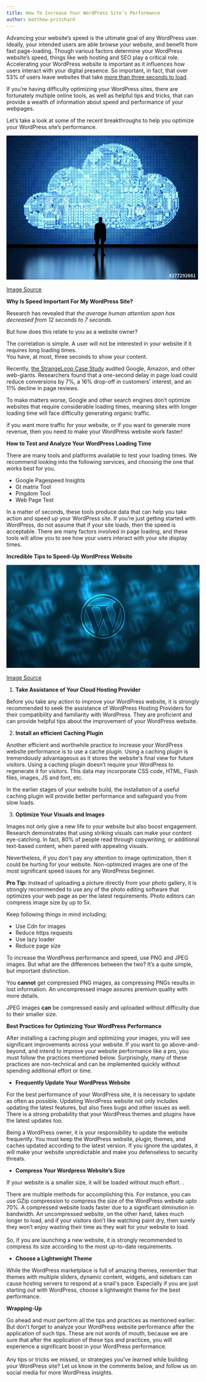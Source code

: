 ```yaml
---
title: How To Increase Your WordPress Site’s Performance
author: matthew-pritchard
---
```


Advancing your website’s speed is the ultimate goal of any WordPress user. Ideally, your intended users are able browse your website, and benefit from fast page-loading. Though various factors determine your WordPress website’s speed, things like web hosting and SEO play a critical role. Accelerating your WordPress website is important as it influences how users interact with your digital presence. So important, in fact, that over 53% of users leave websites that take [more than three seconds to load](https://www.marketingdive.com/news/google-53-of-mobile-users-abandon-sites-that-take-over-3-seconds-to-load/426070/).   

If you’re having difficulty optimizing your WordPress sites, there are fortunately multiple online tools, as well as helpful tips and tricks, that can provide a wealth of information about speed and performance of your webpages. 

Let’s take a look at some of the recent breakthroughs to help you optimize your WordPress site’s performance.

![Increase WP performance](/img/blog-performance.jpg "Increase WP performance")

[Image Source](https://stock.adobe.com/images/cloud-computing-technology/277292661?as_channel=affiliate&as_campaign=pexels&as_source=arvato&tduid=03e84f70785ca47e6b51b260d9ac044e&as_channel=affiliate&as_campclass=redirect&as_source=arvato)

**Why Is Speed Important For My WordPress Site?**

Research has revealed that _the average human attention span has decreased from 12 seconds to 7 seconds._

But how does this relate to you as a website owner?

The correlation is simple. A user will not be interested in your website if it requires long loading times.  \
You have, at most, three seconds to show your content.

Recently, [the StrangeLoop Case Study](https://www.fmemodules.com/de/blog/38-strangeloop-case-study---how-can-you-get-66-boost-in-conversions-by-implementing-quick-checkout) audited Google, Amazon, and other web-giants. Researchers found that a one-second delay in page load could reduce conversions by 7%, a 16% drop-off in customers' interest, and an 11% decline in page reviews.  

To make matters worse, Google and other search engines don’t optimize websites that require considerable loading times, meaning sites with longer loading time will face difficulty generating organic traffic.

if you want more traffic for your website, or if you want to generate more revenue, then you need to make your WordPress website work faster!

**How to Test and Analyze Your WordPress Loading Time**

There are many tools and platforms available to test your loading times. We recommend looking into the following services, and choosing the one that works best for you. 

*   Google Pagespeed Insights 
*   Gt matrix Tool 
*   Pingdom Tool
*   Web Page Test

In a matter of seconds, these tools produce data that can help you take action and speed up your WordPress site. If you’re just getting started with WordPress, do not assume that if your site loads, then the speed is acceptable. There are many factors involved in page loading, and these tools will allow you to see how your users interact with your site display times. 

**Incredible Tips to Speed-Up WordPress Website**

![WordPress logo](/img/blog-wordpress-logo.jpg "WordPress logo")

[Image Source](https://pixabay.com/illustrations/wordpress-web-design-website-cms-581849/)

1. **Take Assistance of Your Cloud Hosting Provider**

Before you take any action to improve your WordPress website, it is strongly recommended to seek the assistance of WordPress Hosting Providers for their compatibility and familiarity with WordPress. They are proficient and can provide helpful tips about the improvement of your WordPress website. 

2. **Install an efficient Caching Plugin**

Another efficient and worthwhile practice to increase your WordPress website performance is to use a cache plugin. Using a caching plugin is tremendously advantageous as it stores the website's final view for future visitors. Using a caching plugin doesn’t require your WordPress to regenerate it for visitors. This data may incorporate CSS code, HTML, Flash files, images, JS and font, etc.  

In the earlier stages of your website build, the installation of a useful caching plugin will provide better performance and safeguard you from slow loads. 

3. **Optimize Your Visuals and Images**

Images not only give a new life to your website but also boost engagement. Research demonstrates that  using striking visuals can make your content eye-catching. In fact, 80% of people read through copywriting, or additional text-based content, when paired with appealing visuals.

Nevertheless, if you don't pay any attention to image optimization, then it could be hurting for your website. Non-optimized images are one of the most significant speed issues for any WordPress beginner. 

**Pro Tip:** Instead of uploading a picture directly from your photo gallery, it is strongly recommended to use any of the photo editing software that optimizes your web page as per the latest requirements. Photo editors can compress image size by up to 5x.

Keep following things in mind including;

*   Use Cdn for images
*   Reduce https requests
*   Use lazy loader
*   Reduce page size

To increase the WordPress performance and speed, use PNG and JPEG images. But what are the differences between the two? It’s a quite simple, but important distinction. 

You **cannot** get compressed PNG images, as compressing PNGs results in lost information. An uncompressed image assures premium quality with more details.

JPEG images **can** be compressed easily and uploaded without difficulty due to their smaller size.

**Best Practices for Optimizing Your WordPress Performance**

After installing a caching plugin and optimizing your images, you will see significant improvements across your website. If you want to go above-and-beyond, and intend to improve your website performance like a pro, you must follow the practices mentioned below. Surprisingly, many of these practices are non-technical and can be implemented quickly without spending additional effort or time. 

* **Frequently Update Your WordPress Website**

For the best performance of your WordPress site, it is necessary to update as often as possible. Updating WordPress website not only includes updating the latest features, but also fixes bugs and other issues as well. There is a strong probability that your WordPress themes and plugins have the latest updates too.

Being a WordPress owner, it is your responsibility to update the website frequently. You must keep the WordPress website, plugin, themes, and caches updated according to the latest version. If you ignore the updates, it will make your website unpredictable and make you defenseless to security threats.

* **Compress Your Wordpress Website’s Size**

If your website is a smaller size, it will be loaded without much effort. .

There are multiple methods for accomplishing this. For instance, you can use GZip compression to compress the size of the WordPress website upto 70%. A compressed website loads faster due to a significant diminution in bandwidth. An uncompressed website, on the other hand,  takes much longer to load, and if your visitors don’t like watching paint dry, then surely they won’t enjoy wasting their time as they wait for your website to load.  \
 \
So, if you are launching a new website, it is strongly recommended to compress its size according to the most up-to-date requirements.

* **Choose a Lightweight Theme**

While the WordPress marketplace is full of amazing themes, remember that themes with multiple sliders, dynamic content, widgets, and sidebars can cause hosting servers to respond at a snail's pace. Especially if you are just starting out with WordPress,  choose a lightweight theme for the best performance.

**Wrapping-Up**

Go ahead and must perform all the tips and practices as mentioned earlier. But don't forget to analyze your WordPress website performance after the application of such tips. These are not words of mouth, because we are sure that after the application of these tips and practices, you will experience a significant boost in your WordPress performance.  \
 \
Any tips or tricks we missed, or strategies you’ve learned while building your WordPress site? Let us know in the comments below, and follow us on social media for more WordPress insights. 
